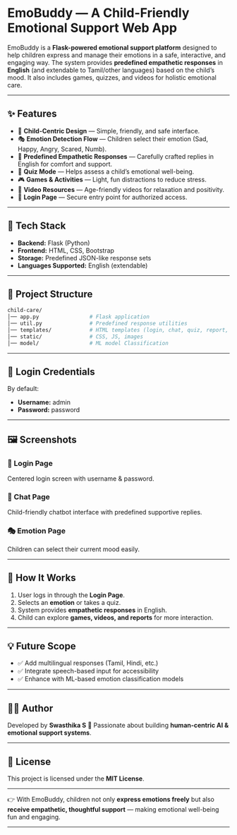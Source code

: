# EmoBuddy — A Child-Friendly Emotional Support Web App

EmoBuddy is a **Flask-powered emotional support platform** designed to help children express and manage their emotions in a safe, interactive, and engaging way.
The system provides **predefined empathetic responses** in **English** (and extendable to Tamil/other languages) based on the child’s mood. It also includes games, quizzes, and videos for holistic emotional care.

---

## ✨ Features

* 🧒 **Child-Centric Design** — Simple, friendly, and safe interface.
* 🎭 **Emotion Detection Flow** — Children select their emotion (Sad, Happy, Angry, Scared, Numb).
* 💬 **Predefined Empathetic Responses** — Carefully crafted replies in English for comfort and support.
* 📝 **Quiz Mode** — Helps assess a child’s emotional well-being.
* 🎮 **Games & Activities** — Light, fun distractions to reduce stress.
* 🎥 **Video Resources** — Age-friendly videos for relaxation and positivity.
* 🔐 **Login Page** — Secure entry point for authorized access.

---

## 🚀 Tech Stack

* **Backend:** Flask (Python)
* **Frontend:** HTML, CSS, Bootstrap
* **Storage:** Predefined JSON-like response sets
* **Languages Supported:** English (extendable)

---

## 📂 Project Structure

```bash
child-care/
│── app.py                # Flask application
│── util.py               # Predefined response utilities
│── templates/            # HTML templates (login, chat, quiz, report, etc.)
│── static/               # CSS, JS, images
│── model/                # ML model Classification
```

---

## 🔑 Login Credentials

By default:

* **Username:** admin
* **Password:** password

---

## 🖼️ Screenshots

### 🔐 Login Page

Centered login screen with username & password.

### 💬 Chat Page

Child-friendly chatbot interface with predefined supportive replies.

### 🎭 Emotion Page

Children can select their current mood easily.

---

## 📖 How It Works

1. User logs in through the **Login Page**.
2. Selects an **emotion** or takes a quiz.
3. System provides **empathetic responses** in English.
4. Child can explore **games, videos, and reports** for more interaction.

---

## 💡 Future Scope

* ✅ Add multilingual responses (Tamil, Hindi, etc.)
* ✅ Integrate speech-based input for accessibility
* ✅ Enhance with ML-based emotion classification models

---

## 👩‍💻 Author

Developed by **Swasthika S** 🌸
Passionate about building **human-centric AI & emotional support systems**.

---

## 📜 License

This project is licensed under the **MIT License**.

---

👉 With EmoBuddy, children not only **express emotions freely** but also **receive empathetic, thoughtful support** — making emotional well-being fun and engaging.

---
